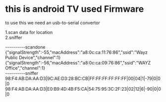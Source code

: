 # this is android TV used Firmware

to use this we need an usb-to-serial convertor    

1.scan data for location</br>
2.sniffer


----------scandone    
{"signalStrength":-55,"macAddress":"a8:0c:ca:11:76:86","ssid":"Wayz Public Device","channel":1}    
{"signalStrength":-56,"macAddress":"a8:0c:ca:09:76:86","ssid":"WAYZ  Office","channel":1}    
----------sniffer    
98:F4:AB:DA:AA:D3|9C:AE:D3:28:BC:CB|FF:FF:FF:FF:FF:FF|00|04|1|-79|0|0|0    
98:F4:AB:DA:AA:D3|E0:B9:4D:4B:F5:CA|54:75:95:3C:2F:23|02|12|6|-90|0|0|0    


